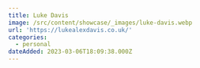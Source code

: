 ```yaml
---
title: Luke Davis
image: /src/content/showcase/_images/luke-davis.webp
url: 'https://lukealexdavis.co.uk/'
categories:
  - personal
dateAdded: 2023-03-06T18:09:38.000Z
---
```


